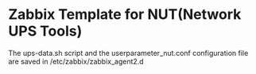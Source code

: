 # Zabbix Template for NUT(Network UPS Tools)

The ups-data.sh script and the userparameter_nut.conf configuration file are saved in /etc/zabbix/zabbix_agent2.d
